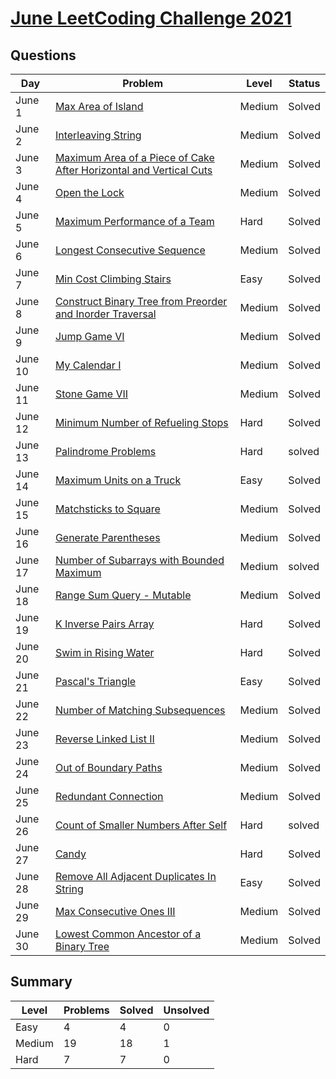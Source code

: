 # [June LeetCoding Challenge 2021](https://leetcode.com/explore/featured/card/june-leetcoding-challenge-2021)


## Questions
| Day | Problem | Level | Status |
| --- | --- | --- | --- |
| June 1 | [Max Area of Island](https://leetcode.com/problems/max-area-of-island/) | Medium | Solved |
| June 2 | [Interleaving String](https://leetcode.com/problems/interleaving-string/) | Medium | Solved |
| June 3 | [Maximum Area of a Piece of Cake After Horizontal and Vertical Cuts](https://leetcode.com/problems/maximum-area-of-a-piece-of-cake-after-horizontal-and-vertical-cuts/) | Medium | Solved |
| June 4 | [Open the Lock](https://leetcode.com/problems/open-the-lock/) | Medium | Solved |
| June 5 | [Maximum Performance of a Team](https://leetcode.com/problems/maximum-performance-of-a-team/) | Hard | Solved |
| June 6 | [Longest Consecutive Sequence](https://leetcode.com/problems/longest-consecutive-sequence/solution/) | Medium | Solved |
| June 7 | [Min Cost Climbing Stairs](https://leetcode.com/problems/min-cost-climbing-stairs/) | Easy | Solved |
| June 8 | [Construct Binary Tree from Preorder and Inorder Traversal](https://leetcode.com/problems/construct-binary-tree-from-preorder-and-inorder-traversal/) | Medium | Solved |
| June 9 | [Jump Game VI](https://leetcode.com/problems/jump-game-vi/) | Medium | Solved |
| June 10 | [My Calendar I](https://leetcode.com/problems/my-calendar-i/) | Medium | Solved |
| June 11 | [Stone Game VII](https://leetcode.com/problems/stone-game-vii/) | Medium | Solved |
| June 12 | [Minimum Number of Refueling Stops](https://leetcode.com/problems/minimum-number-of-refueling-stops/) | Hard | Solved |
| June 13 | [Palindrome Problems](https://leetcode.com/problems/palindrome-pairs/) | Hard | solved |
| June 14 | [Maximum Units on a Truck](https://leetcode.com/problems/maximum-units-on-a-truck/) | Easy | Solved |
| June 15 | [Matchsticks to Square](https://leetcode.com/problems/matchsticks-to-square/) | Medium | Solved |
| June 16 | [Generate Parentheses](https://leetcode.com/problems/generate-parentheses/) | Medium | Solved |
| June 17 | [Number of Subarrays with Bounded Maximum](https://leetcode.com/problems/number-of-subarrays-with-bounded-maximum/) | Medium | solved |
| June 18 | [Range Sum Query - Mutable](https://leetcode.com/problems/range-sum-query-mutable/) | Medium | Solved |
| June 19 | [K Inverse Pairs Array](https://leetcode.com/problems/k-inverse-pairs-array/) | Hard | Solved |
| June 20 | [Swim in Rising Water](https://leetcode.com/problems/swim-in-rising-water/) | Hard | Solved |
| June 21 | [Pascal's Triangle](https://leetcode.com/problems/pascals-triangle/) | Easy | Solved |
| June 22 | [Number of Matching Subsequences](https://leetcode.com/problems/number-of-matching-subsequences/) | Medium | Solved |
| June 23 | [Reverse Linked List II](https://leetcode.com/problems/reverse-linked-list-ii/) | Medium | Solved |
| June 24 | [Out of Boundary Paths](https://leetcode.com/problems/out-of-boundary-paths/) | Medium | Solved |
| June 25 | [Redundant Connection](https://leetcode.com/problems/redundant-connection/) | Medium | Solved |
| June 26 | [Count of Smaller Numbers After Self](https://leetcode.com/problems/count-of-smaller-numbers-after-self/) | Hard | solved |
| June 27 | [Candy](https://leetcode.com/problems/candy/) | Hard | Solved |
| June 28 | [Remove All Adjacent Duplicates In String](https://leetcode.com/problems/remove-all-adjacent-duplicates-in-string/) | Easy | Solved |
| June 29 | [Max Consecutive Ones III](https://leetcode.com/problems/max-consecutive-ones-iii/) | Medium | Solved |
| June 30 | [Lowest Common Ancestor of a Binary Tree](https://leetcode.com/problems/lowest-common-ancestor-of-a-binary-tree/) | Medium | Solved |


## Summary
| Level | Problems | Solved | Unsolved |
| --- | --- | --- | --- |
| Easy | 4 | 4 | 0 |
| Medium | 19 | 18 | 1 |
| Hard | 7 | 7 | 0 |
